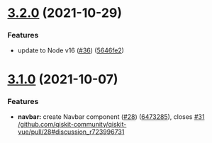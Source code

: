 # [3.2.0](https://github.com/qiskit-community/qiskit-vue/compare/v3.1.0...v3.2.0) (2021-10-29)


### Features

* update to Node v16 ([#36](https://github.com/qiskit-community/qiskit-vue/issues/36)) ([5646fe2](https://github.com/qiskit-community/qiskit-vue/commit/5646fe2807978f43ca236027951648c4b2091f5f))

# [3.1.0](https://github.com/qiskit-community/qiskit-vue/compare/v3.0.0...v3.1.0) (2021-10-07)


### Features

* **navbar:** create Navbar component ([#28](https://github.com/qiskit-community/qiskit-vue/issues/28)) ([6473285](https://github.com/qiskit-community/qiskit-vue/commit/64732858681de4755d90a83156a8ff4cd328f477)), closes [#31](https://github.com/qiskit-community/qiskit-vue/issues/31) [/github.com/qiskit-community/qiskit-vue/pull/28#discussion_r723996731](https://github.com//github.com/qiskit-community/qiskit-vue/pull/28/issues/discussion_r723996731)
